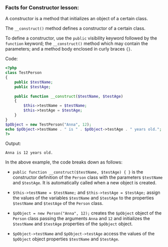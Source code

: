 ### Facts for Constructor lesson:

A constructor is a method that initializes an object of a certain class.

The `__construct()` method defines a constructor of a certain class. 

To define a constructor, use the `public` visibility keyword followed by the `function` keyword; the `__construct()` method which may contain the parameters; and a method body enclosed in curly braces `{}`.

Code:

```php
<?php
class TestPerson 
{
    public $testName;
    public $testAge;
	
    public function __construct($testName, $testAge)
    {
        $this->testName = $testName;
        $this->testAge = $testAge;
    }
}
$pObject = new TestPerson("Anna", 12);
echo $pObject->testName . " is " . $pObject->testAge . " years old.";
?>
```

Output:
```
Anna is 12 years old.
```

In the above example, the code breaks down as follows:

 - `public function __construct($testName, $testAge) { }` is the constructor definition of the `Person` class with the parameters `$testName` and `$testAge`. It is automatically called when a new object is created.

 - `$this->testName = $testName;` and `$this->testAge = $testAge;` assign the values of the variables `$testName` and `$testAge` to the properties `$testName` and `$testAge` of the `Person` class.

 - `$pObject = new Person("Anna", 12);` creates the `$pObject` object of the `Person` class passing the arguments `Anna` and `12` and initializes the `$testName` and `$testAge` properties of the `$pObject` object.

 - `$pObject->testName` and `$pObject->testAge` access the values of the `$pObject` object properties `$testName` and `$testAge`.
